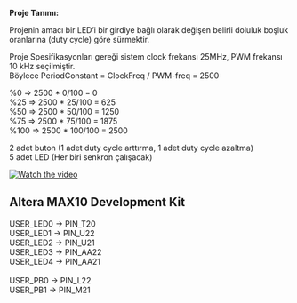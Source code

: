 
**Proje Tanımı:**

Projenin amacı bir LED’i bir girdiye bağlı olarak değişen belirli doluluk boşluk oranlarına (duty cycle) göre sürmektir.

Proje Spesifikasyonları gereği sistem clock frekansı 25MHz, PWM frekansı 10 kHz seçilmiştir.\
Böylece PeriodConstant = ClockFreq / PWM-freq = 2500

%0     => 2500 * 0/100 = 0\
%25   => 2500 * 25/100 = 625\
%50   => 2500 * 50/100 = 1250\
%75   => 2500 * 75/100 = 1875\
%100 => 2500 * 100/100 = 2500

2 adet buton (1 adet duty cycle arttırma, 1 adet duty cycle azaltma)\
5 adet LED (Her biri senkron çalışacak)

[![Watch the video](https://www.youtube.com/channel/UCM2VpQ59A-h3u8ruFEbbZ9g)](https://www.youtube.com/watch?v=30YYEKkP_8A&ab_channel=AbdullahMemi%C5%9Fo%C4%9Flu)

Altera MAX10 Development Kit
---------------------------------
USER_LED0 -> PIN_T20\
USER_LED1 -> PIN_U22\
USER_LED2 -> PIN_U21\
USER_LED3 -> PIN_AA22\
USER_LED4 -> PIN_AA21\
\
USER_PB0 -> PIN_L22\
USER_PB1 -> PIN_M21

